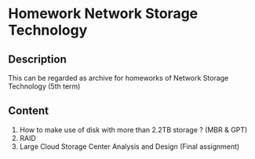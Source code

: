 # Homework Network Storage Technology
## Description 
This can be regarded as archive for homeworks of Network Storage Technology (5th term)
## Content
1. How to make use of disk with more than  2.2TB storage ? (MBR & GPT)
2. RAID
3. Large Cloud Storage Center Analysis and Design (Final assignment)
